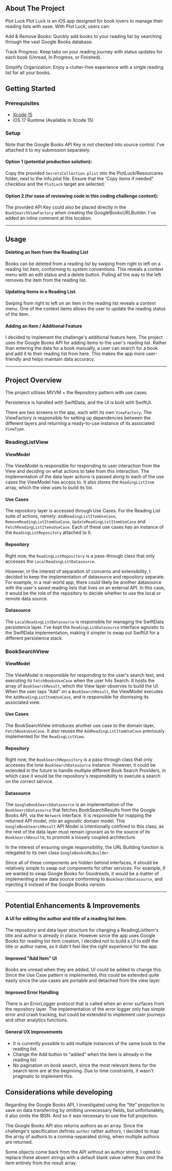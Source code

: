 <!-- ABOUT THE PROJECT -->
## About The Project
Plot Luck
Plot Luck is an iOS app designed for book lovers to manage their reading lists with ease. With Plot Luck, users can:

Add & Remove Books: Quickly add books to your reading list by searching through the vast Google Books database.

Track Progress: Keep tabs on your reading journey with status updates for each book (Unread, In Progress, or Finished).

Simplify Organization: Enjoy a clutter-free experience with a single reading list for all your books.

## Getting Started

### Prerequisites
- [Xcode 15](https://developer.apple.com/xcode/)
- iOS 17 Runtime (Available in Xcode 15)

### Setup

Note that the Google Books API Key is not checked into source control. I've attached it to my submission separately.

#### Option 1 (potential production solution):
Copy the provided `SecretsCollection.plist` into the PlotLuck/Resourcares folder, next to the info.plist file. Ensure that the 'Copy items if needed" checkbox and the `PlotLuck` target are selected.

#### Option 2 (for ease of reviewing code in this coding challenge context):
The provided API Key could also be placed directly in the `BookSearchViewFactory` when creating the GoogleBooksURLBuilder. I've added an inline comment at this location.

---

## Usage

#### Deleting an Item from the Reading List

Books can be deleted from a reading list by swiping from right to left on a reading list item, conforming to system conventions. This reveals a context menu with an edit status and a delete button.
Pulling all the way to the left removes the item from the reading list.

#### Updating Items in a Reading List.
Swiping from right to left on an item in the reading list reveals a context menu. One of the context items allows the user to update the reading status of the item.

#### Adding an Item / Additional Feature
I decided to implement the challenge's additional feature here.
The project uses the Google Books API for adding items to the user's reading list. Rather than entering the data for a book manually, a user can search for a book and add it to their reading list from here. This makes the app more user-friendly and helps maintain data accuracy.

---

## Project Overview
The project utilises MVVM + the Repository pattern with use cases.

Persistence is handled with SwiftData, and the UI is built with SwiftUI.

There are two screens in the app, each with its own `ViewFactory`. The ViewFactory is responsible for setting up dependencies between the different layers and returning a ready-to-use instance of its associated `ViewType`. 

### ReadingListView

#### ViewModel
The ViewModel is responsible for responding to user interaction from the View and deciding on what actions to take from this interaction. The implementation of the data layer actions is passed along to each of the use cases the ViewModel has access to. 
It also stores the `ReadingListItem` array, which the view uses to build its list.

#### Use Cases
The repository layer is accessed through Use Cases. For the Reading List suite of actions, namely: `AddReadingListItemUseCase`, `RemoveReadingListItemUseCase`, `UpdateReadingListItemUseCase` and `FetchReadingListItemsUseCase`. Each of these use cases has an instance of the `ReadingListRepository` attached to it.

#### Repository
Right now, the `ReadingListRepository` is a pass-through class that only accesses the `LocalReadingListDatasource`. 

However, in the interest of separation of concerns and extensibility, I decided to keep the implementation of datasource and repository separate. For example, in a real-world app, there could likely be another datasource with the user's saved reading lists that lives on an external API. In this case, it would be the role of the repository to decide whether to use the local or remote data source.

#### Datasource
The `LocalReadingListDatasource` is responsible for managing the SwiftData persistence layer. I've kept the `ReadingListDatasource` interface agnostic to the SwiftData implementation, making it simpler to swap out SwiftUI for a different persistence stack.

### BookSearchView

#### ViewModel
The ViewModel is responsible for responding to the user's search text, and executing its `FetchBooksUseCase` when the user hits Search. It hosts the array of `BookSearchResult`, which the View layer observes to build the UI. 
When the user taps "Add" on a `BookSearchResult`, the ViewModel executes the `AddReadingListItemUseCase`, and is responsible for dismissing its associated view.

#### Use Cases
The BookSearchView introduces another use case to the domain layer, `FetchBooksUseCase`. It also reuses the `AddReadingListItemUseCase` previously implemented for the `ReadingListView`.

#### Repository
Right now, the `BookSearchRepository` is a pass-through class that only accesses the lone `BookSearchDatasource` instance. 
However, it could be extended in the future to handle multiple different Book Search Providers, in which case it would be the repository's responsibility to execute a search on the correct service.

#### Datasource
The `GoogleBookSearchDatasource` is an implementation of the `BookSearchDatasource` that fetches BookSearchResults from the Google Books API, via the `Network` Interface. It is responsible for mapping the returned API model, into an agnostic domain model. This `GoogleBookSearchResult` API Model is intentionally confined to this class, as the rest of the data layer must remain ignorant as to the source of its `BookSearchResult`s, to promote a loosely coupled architecture.

In the interest of ensuring single responsibility, the URL Building function is relegated to its own class `GoogleBooksURLBuilder`.

Since all of these components are hidden behind interfaces, it should be relatively simple to swap out components for other services. For example, if we wanted to swap Google Books for Goodreads, it would be a matter of implementing a new data source conforming to `BookSearchDatasource`, and injecting it instead of the Google Books version.

---

## Potential Enhancements & Improvements

#### A UI for editing the author and title of a reading list item.
The repository and data layer structure for changing a ReadingListItem's title and author is already in place. However since the app uses Google Books for reading list item creation, I decided not to build a UI to edit the title or author name, as it didn't feel like the right experience for the app.

#### Improved "Add Item" UI
Books are unread when they are added, UI could be added to change this. Since the Use Case pattern is implemented, this could be extended quite easily since the use cases are portable and detached from the view layer.

#### Improved Error Handling
There is an ErrorLogger protocol that is called when an error surfaces from the repository layer. The implementation of the error logger only has simple error and crash tracking, but could be extended to implement user journeys and other analytics functions.

#### General UX Improvements
- It is currently possible to add multiple instances of the same book to the reading list.
- Change the Add button to “added” when the item is already in the reading list
- No pagination on book search, since the most relevant items for the search term are at the beginning. Due to time constraints, it wasn't pragmatic to implement this.


## Considerations while developing
Regarding the Google Books API, I investigated using the “lite” projection to save on data transferring by omitting unnecessary fields, but unfortunately, it also omits the IBSN. And so it was necessary to use the full projection.

The Google Books API also returns authors as an array. Since the challenge's specification defines `author` rather authors, I decided to map the array of authors to a comma-separated string, when multiple authors are returned.

Some objects come back from the API without an author string, I opted to replace these absent strings with a default blank value rather than omit the item entirely from the result array.
